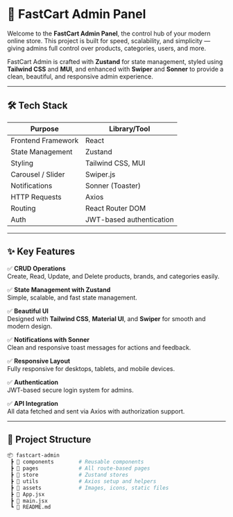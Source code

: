 # 🚀 FastCart Admin Panel

Welcome to the **FastCart Admin Panel**, the control hub of your modern online store. This project is built for speed, scalability, and simplicity — giving admins full control over products, categories, users, and more.

FastCart Admin is crafted with **Zustand** for state management, styled using **Tailwind CSS** and **MUI**, and enhanced with **Swiper** and **Sonner** to provide a clean, beautiful, and responsive admin experience.

---

## 🛠️ Tech Stack

| Purpose                | Library/Tool           |
|------------------------|------------------------|
| Frontend Framework     | React                  |
| State Management       | Zustand                |
| Styling                | Tailwind CSS, MUI      |
| Carousel / Slider      | Swiper.js              |
| Notifications          | Sonner (Toaster)       |
| HTTP Requests          | Axios                  |
| Routing                | React Router DOM       |
| Auth                   | JWT-based authentication |

---

## ✨ Key Features

✅ **CRUD Operations**  
Create, Read, Update, and Delete products, brands, and categories easily.

✅ **State Management with Zustand**  
Simple, scalable, and fast state management.

✅ **Beautiful UI**  
Designed with **Tailwind CSS**, **Material UI**, and **Swiper** for smooth and modern design.

✅ **Notifications with Sonner**  
Clean and responsive toast messages for actions and feedback.

✅ **Responsive Layout**  
Fully responsive for desktops, tablets, and mobile devices.

✅ **Authentication**  
JWT-based secure login system for admins.

✅ **API Integration**  
All data fetched and sent via Axios with authorization support.

---

## 📁 Project Structure

```bash
📦 fastcart-admin
 ┣ 📂 components        # Reusable components
 ┣ 📂 pages             # All route-based pages
 ┣ 📂 store             # Zustand stores
 ┣ 📂 utils             # Axios setup and helpers
 ┣ 📂 assets            # Images, icons, static files
 ┣ 📄 App.jsx
 ┣ 📄 main.jsx
 ┗ 📄 README.md
